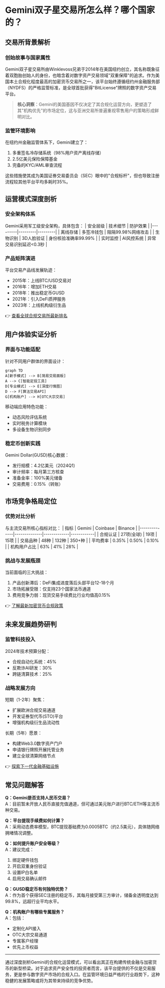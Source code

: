 # Gemini双子星交易所怎么样？哪个国家的？

## 交易所背景解析

### 创始故事与国家属性
Gemini双子星交易所由Winklevoss兄弟于2014年在美国纽约创立，其名称既象征着双胞胎创始人的身份，也暗含着对数字资产交易领域"双重保障"的追求。作为美国本土合规化程度最高的加密货币交易所之一，该平台始终遵循纽约州金融服务部（NYDFS）的严格监管标准，是全球首批获得"BitLicense"牌照的数字资产交易平台。

> **核心洞察**：Gemini的美国基因不仅决定了其合规化运营方向，更塑造了其"机构优先"的市场定位，这与亚洲交易所普遍重视零售用户的策略形成鲜明对比。

### 监管环境影响
在纽约州金融监管体系下，Gemini建立了：
1. 多重签名冷存储系统（98%用户资产离线存储）
2. 2.5亿美元保险保障基金
3. 完备的KYC/AML审查流程

这些措施使其成为美国证券交易委员会（SEC）眼中的"合规标杆"，但也导致注册流程较其他平台平均多耗时35%。

## 运营模式深度剖析

### 安全架构体系
Gemini采用军工级安全架构，具体包含：
| 安全层级 | 技术细节 | 防护效果 |
|---------|---------|---------|
| 离线存储 | 多签冷钱包 | 阻隔99.98%网络攻击 |
| 生物识别 | 3D人脸验证 | 身份核验准确率99.99% |
| 实时监控 | AI风控系统 | 异常交易识别延迟<0.3秒 |

### 产品矩阵演进
平台交易产品线发展轨迹：
- 2015年：上线BTC/USD交易对
- 2016年：增加ETH交易
- 2018年：推出稳定币GUSD
- 2021年：引入DeFi质押服务
- 2023年：上线机构级衍生品

👉 [查看全球合规交易所最新排名](https://bit.ly/okx_welcome)

## 用户体验实证分析

### 界面与功能适配
针对不同用户群体的界面设计：
```mermaid
graph TD
A[新手模式] --> B[简易交易面板]
A --> C[智能定投工具]
D[专业模式] --> E[深度行情图]
D --> F[算法交易API]
G[机构账户] --> H[OTC大宗交易]
```

移动端应用特色功能：
- 动态风险评估系统
- 实时税务计算模块
- 多设备生物识别同步

### 稳定币创新实践
Gemini Dollar(GUSD)核心数据：
- 发行规模：4.2亿美元（2024Q1）
- 审计频率：每月第三方核查
- 准备金率：100%美元储备
- 交易费用：0.15%（转账）

## 市场竞争格局定位

### 优势对比分析
与主流交易所核心指标对比：
| 指标         | Gemini       | Coinbase    | Binance    |
|--------------|--------------|-------------|------------|
| 合规认证     | 27项(全球)   | 19项        | 15项       |
| 交易品种     | 48种         | 132种       | 350+种     |
| 平均费率     | 0.35%        | 0.50%       | 0.10%      |
| 机构用户占比 | 63%          | 41%         | 28%        |

### 挑战与发展瓶颈
当前面临的三大挑战：
1. 产品创新滞后：DeFi集成进度落后头部平台12-18个月
2. 市场拓展受限：仅支持23个国家法币通道
3. 费用竞争力弱：现货交易手续费比行业均值高0.15%

👉 [了解最新加密货币合规政策](https://bit.ly/okx_welcome)

## 未来发展趋势研判

### 监管科技投入
2024年技术预算分配：
- 合规自动化系统：45%
- 反欺诈AI研发：30%
- 跨链清算技术：25%

### 战略发展方向
短期（1-2年）聚焦：
- 扩展欧洲合规交易通道
- 开发证券型代币(STO)平台
- 增强机构级衍生品流动性

长期（5年）愿景：
- 构建Web3.0数字资产门户
- 申请银行牌照开展托管业务
- 建立全球清算网络节点

👉 [探索下一代金融基础设施](https://bit.ly/okx_welcome)

## 常见问题解答

**Q：Gemini是否支持人民币交易？**  
A：目前暂未开放人民币直接充值通道，但可通过美元账户进行BTC/ETH等主流币种交易。

**Q：平台提现手续费如何计算？**  
A：采用动态费率模型，BTC提现基础费为0.0005BTC（约2.5美元），具体随网络拥堵情况调整。

**Q：如何提升账户安全等级？**  
A：建议完成：
1. 绑定硬件钱包
2. 开启双重身份验证
3. 设置IP白名单
4. 启用交易确认邮件

**Q：GUSD稳定币有何独特优势？**  
A：作为首个获得SEC注册的稳定币，其每月接受第三方审计，储备金透明度达到99.8%，远超行业平均水平。

**Q：机构账户有哪些专属服务？**  
A：包括：
- 定制化API接入
- OTC大宗交易通道
- 专属客户经理
- 优先上币权益

---

通过深度剖析Gemini的合规化运营模式，可以看出其正在构建传统金融与加密货币的新型桥梁。对于追求资产安全性的投资者而言，该平台提供的不仅是交易服务，更是参与数字资产市场的合规入口。在监管环境日益严格的行业趋势下，这种稳健的发展策略或将为其带来持续的竞争优势。